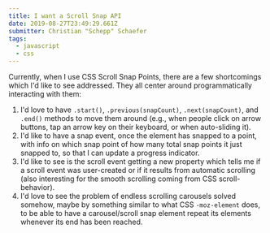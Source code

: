 ```yaml
---
title: I want a Scroll Snap API
date: 2019-08-27T23:49:29.661Z
submitter: Christian "Schepp" Schaefer
tags:
  - javascript
  - css
---
```


Currently, when I use CSS Scroll Snap Points, there are a few shortcomings which I'd like to see addressed. They all center around programmatically interacting with them:

1. I'd love to have `.start()`, `.previous(snapCount)`, `.next(snapCount)`, and `.end()` methods to move them around (e.g., when people click on arrow buttons, tap an arrow key on their keyboard, or when auto-sliding it). 
2. I'd like to have a snap event, once the element has snapped to a point, with info on which snap point of how many total snap points it just snapped to, so that I can update a progress indicator.
3. I'd like to see is the scroll event getting a new property which tells me if a scroll event was user-created or if it results from automatic scrolling (also interesting for the smooth scrolling coming from CSS scroll-behavior).
4. I'd love to see the problem of endless scrolling carousels solved somehow, maybe by something similar to what CSS `-moz-element` does, to be able to have a carousel/scroll snap element repeat its elements whenever its end has been reached.
